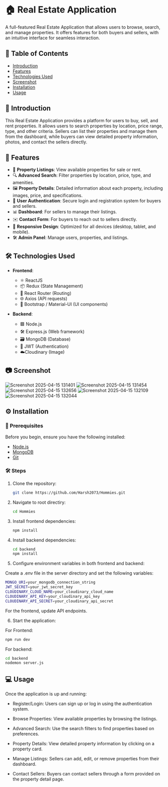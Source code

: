 # 🏠 Real Estate Application

A full-featured Real Estate Application that allows users to browse, search, and manage properties. It offers features for both buyers and sellers, with an intuitive interface for seamless interaction.

## 📑 Table of Contents

- [Introduction](#introduction)
- [Features](#features)
- [Technologies Used](#technologies-used)
- [Screenshot](#screenshot)
- [Installation](#installation)
- [Usage](#usage)

## 📝 Introduction

This Real Estate Application provides a platform for users to buy, sell, and rent properties. It allows users to search properties by location, price range, type, and other criteria. Sellers can list their properties and manage them from the dashboard, while buyers can view detailed property information, photos, and contact the sellers directly.

## 🚀 Features

- 🏡 **Property Listings**: View available properties for sale or rent.
- 🔍 **Advanced Search**: Filter properties by location, price, type, and amenities.
- 🖼️ **Property Details**: Detailed information about each property, including images, price, and specifications.
- 🔐 **User Authentication**: Secure login and registration system for buyers and sellers.
- 📊 **Dashboard**: For sellers to manage their listings.
- ✉️ **Contact Form**: For buyers to reach out to sellers directly.
- 📱 **Responsive Design**: Optimized for all devices (desktop, tablet, and mobile).
- 🛠️ **Admin Panel**: Manage users, properties, and listings.

## 🛠️ Technologies Used

- **Frontend**: 
  - ⚛️ ReactJS
  - 📦 Redux (State Management)
  - 🔗 React Router (Routing)
  - 🌐 Axios (API requests)
  - 💅 Bootstrap / Material-UI (UI components)

- **Backend**:
  - 🟩 Node.js
  - 🛠️ Express.js (Web framework)
  - 🗃️ MongoDB (Database)
  - 🔑 JWT (Authentication)
  - ☁️Cloudinary (Image)
 
## 📷 Screenshot

![Screenshot 2025-04-15 131401](https://github.com/user-attachments/assets/3b4c3d51-8bd7-4c0f-98ec-8055fb319e1b)
![Screenshot 2025-04-15 131454](https://github.com/user-attachments/assets/807d1015-0600-4892-8833-40f6b190e5d7)
![Screenshot 2025-04-15 132656](https://github.com/user-attachments/assets/51040a64-9bdb-4203-bbb9-fee770e86a51)
![Screenshot 2025-04-15 132109](https://github.com/user-attachments/assets/a5055aaa-b19e-40e3-a276-63244f4c519c)
![Screenshot 2025-04-15 132044](https://github.com/user-attachments/assets/0519b88a-4934-4049-ac1a-978be42fd041)

## ⚙️ Installation

### 📌 Prerequisites

Before you begin, ensure you have the following installed:

- [Node.js](https://nodejs.org/)
- [MongoDB](https://www.mongodb.com/)
- [Git](https://git-scm.com/)

### 🛠️ Steps

1. Clone the repository:
   ```bash
   git clone https://github.com/Harsh2073/Hommies.git

2. Navigate to root directiry:
   ```bash
   cd Hommies
   
3. Install frontend dependencies:
   ```bash
   npm install
4. Install backend dependencies:
   ```bash
   cd backend
   npm install

5. Configure environment variables in both frontend and backend:
   
  Create a .env file in the server directory and set the following variables:
  ```bash
  MONGO_URI=your_mongodb_connection_string
  JWT_SECRET=your_jwt_secret_key
  CLOUDINARY_CLOUD_NAME=your_cloudinary_cloud_name
  CLOUDINARY_API_KEY=your_cloudinary_api_key
  CLOUDINARY_API_SECRET=your_cloudinary_api_secret
  ```
  For the frontend, update API endpoints.
  
6. Start the application:
   
  For Frontend:
  ```bash
  npm run dev
  ```
  For backend:
  ```bash
  cd backend
  nodemon server.js
  ```
## 💻 Usage

Once the application is up and running:

- Register/Login: Users can sign up or log in using the authentication system.

- Browse Properties: View available properties by browsing the listings.

- Advanced Search: Use the search filters to find properties based on preferences.

- Property Details: View detailed property information by clicking on a property card.

- Manage Listings: Sellers can add, edit, or remove properties from their dashboard.

- Contact Sellers: Buyers can contact sellers through a form provided on the property detail page.
